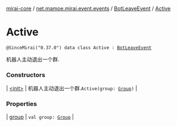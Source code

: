 [mirai-core](../../../index.md) / [net.mamoe.mirai.event.events](../../index.md) / [BotLeaveEvent](../index.md) / [Active](./index.md)

# Active

`@SinceMirai("0.37.0") data class Active : `[`BotLeaveEvent`](../index.md)

机器人主动退出一个群.

### Constructors

| [&lt;init&gt;](-init-.md) | 机器人主动退出一个群.`Active(group: `[`Group`](../../../net.mamoe.mirai.contact/-group/index.md)`)` |

### Properties

| [group](group.md) | `val group: `[`Group`](../../../net.mamoe.mirai.contact/-group/index.md) |

